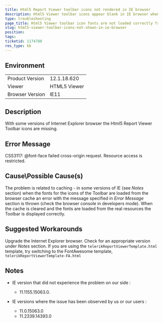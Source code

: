 ```yaml
---
title: Html5 Report Viewer toolbar icons not rendered in IE browser
description: Html5 Viewer toolbar icons appear blank in IE browser when loaded from cache
type: troubleshooting
page_title: Html5 Viewer toolbar icon fonts are not loaded correctly from IE browser cache
slug: html5-viewer-toolbar-icons-not-shown-in-ie-browser
position: 
tags: 
ticketid: 1174780
res_type: kb
---
```


## Environment
<table>
	<tr>
		<td>Product Version</td>
		<td>12.1.18.620</td>
	</tr>
	<tr>
		<td>Viewer</td>
		<td>HTML5 Viewer</td>
	</tr>
	<tr>
		<td>Browser Version</td>
		<td>IE11</td>
	</tr>
</table>


## Description
With some versions of Internet Explorer browser the Html5 Report Viewer Toolbar icons are missing.

## Error Message
CSS3117: @font-face failed cross-origin request. Resource access is restricted.

## Cause\Possible Cause(s)
The problem is related to caching - in some versions of IE (see _Notes_ section) when the fonts for the icons of the Toolbar are loaded from the browser cache an error with the message specified in _Error Message_ section is thrown (check the browser console in developers mode). When the cache is cleared and the fonts are loaded from the real resources the Toolbar is displayed correctly.  

## Suggested Workarounds
Upgrade the Internet Explorer browser. Check for an appropriate version under _Notes_ section.
If you are using the `telerikReportViewerTemplate.html` template, try switching to the FontAwesome template, `telerikReportViewerTemplate-FA.html`
## Notes
* IE version that did not experience the problem on our side :
    + 11.1155.15063.0.

* IE versions where the issue has been observed by us or our users :
    - 11.0.15063.0    
    - 11.2339.14393.0
